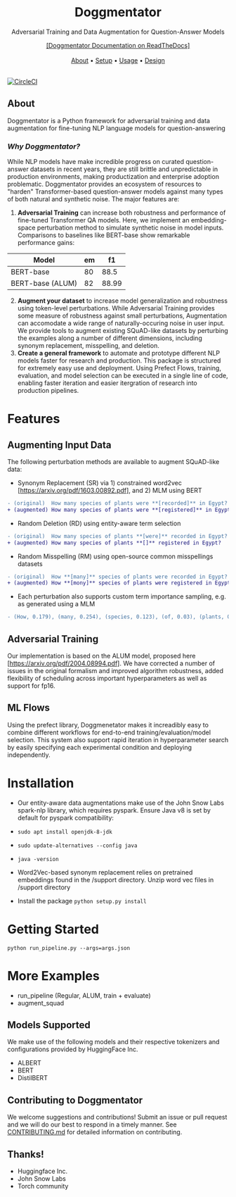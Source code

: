 <h1 align="center">Doggmentator</h1>
<p align="center">Adversarial Training and Data Augmentation for Question-Answer Models</p>

<p align="center">
  <a href="">[Doggmentator Documentation on ReadTheDocs]</a> 
  <br> <br>
  <a href="#about">About</a> •
  <a href="#setup">Setup</a> •
  <a href="#usage">Usage</a> •
  <a href="#design">Design</a> 
  <br> <br>
</p>

[![CircleCI](https://circleci.com/gh/searchableai/Doggmentator.svg?style=shield&circle-token=de6470b621d1b07e54466dd087b85b80bcedf36c)](https://github.com/searchableai/Doggmentator)

## About

Doggmentator is a Python framework for adversarial training and data augmentation for fine-tuning NLP language models for question-answering 

### *Why Doggmentator?*
While NLP models have make incredible progress on curated question-answer datasets in recent years, they are still brittle and unpredictable in production environments, making productization and enterprise adoption problematic. Doggmentator provides an ecosystem of resources to "harden" Transformer-based question-answer models against many types of both natural and synthetic noise. The major features are:
1. **Adversarial Training** can increase both robustness and performance of fine-tuned Transformer QA models. Here, we implement an embedding-space perturbation method to simulate synthetic noise in model inputs. Comparisons to baselines like BERT-base show remarkable performance gains:

Model | em | f1
--- | --- | ---
BERT-base | 80 | 88.5
BERT-base (ALUM) | 82 | 88.99

2. **Augment your dataset** to increase model generalization and robustness using token-level perturbations. While Adversarial Training provides some measure of robustness against small perturbations, Augmentation can accomodate a wide range of naturally-occuring noise in user input. We provide tools to augment existing SQuAD-like datasets by perturbing the examples along a number of different dimensions, including synonym replacement, misspelling, and deletion.
3. **Create a general framework** to automate and prototype different NLP models faster for research and production. This package is structured for extremely easy use and deployment. Using Prefect Flows, training, evaluation, and model selection can be executed in a single line of code, enabling faster iteration and easier itergration of research into production pipelines.

# Features
## Augmenting Input Data
The following perturbation methods are available to augment SQuAD-like data:
- Synonym Replacement (SR) via 1) constrained word2vec [https://arxiv.org/pdf/1603.00892.pdf], and 2) MLM using BERT
```diff
- (original)  How many species of plants were **[recorded]** in Egypt?
+ (augmented) How many species of plants were **[registered]** in Egypt?
```
- Random Deletion (RD) using entity-aware term selection
```diff
- (original)  How many species of plants **[were]** recorded in Egypt?
+ (augmented) How many species of plants **[]** registered in Egypt?
```
- Random Misspelling (RM) using open-source common misspellings datasets
```diff
- (original)  How **[many]** species of plants were recorded in Egypt?
+ (augmented) How **[mony]** species of plants were registered in Egypt?
```
- Each perturbation also supports custom term importance sampling, e.g. as generated using a MLM
```diff
- (How, 0.179), (many, 0.254), (species, 0.123), (of, 0.03), (plants, 0.136) (were, 0.039), (recorded, 0.067), (in, 0.012), (Egypt, 0.159)
```

## Adversarial Training
Our implementation is based on the ALUM model, proposed here [https://arxiv.org/pdf/2004.08994.pdf]. We have corrected a number of issues in the original formalism and improved algorithm robustness, added flexibility of scheduling across important hyperparameters as well as support for fp16.

## ML Flows
Using the prefect library, Doggmenetator makes it increadibly easy to combine different workflows for end-to-end training/evaluation/model selection. This system also support rapid iteration in hyperparameter search by easily specifying each experimental condition and deploying independently.

# Installation
- Our entity-aware data augmentations make use of the John Snow Labs spark-nlp library, which requires pyspark. Ensure Java v8 is set by default for pyspark compatibility:
- ```sudo apt install openjdk-8-jdk```
- ```sudo update-alternatives --config java```
- ```java -version```

- Word2Vec-based synonym replacement relies on pretrained embeddings found in the /support directory.
Unzip word vec files in /support directory

- Install the package
```python setup.py install```

# Getting Started
```python run_pipeline.py --args=args.json```

# More Examples
- run_pipeline (Regular, ALUM, train + evaluate)
- augment_squad

## Models Supported
We make use of the following models and their respective tokenizers and configurations provided by HuggingFace Inc.
- ALBERT
- BERT
- DistilBERT

## Contributing to Doggmentator

We welcome suggestions and contributions! Submit an issue or pull request and we will do our best to respond in a timely manner.
See [CONTRIBUTING.md](https://github.com/searchableai/Doggmentator/blob/master/CONTRIBUTING.md) for detailed information on contributing.

## Thanks!
- Huggingface Inc.
- John Snow Labs
- Torch community
